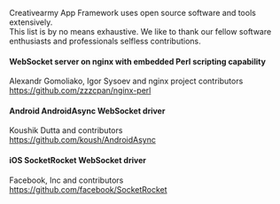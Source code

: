 Creativearmy App Framework uses open source software and tools extensively.<br>
This list is by no means exhaustive. We like to thank our fellow software <br>
enthusiasts and professionals selfless contributions.<br>


#### WebSocket server on nginx with embedded Perl scripting capability<br>
Alexandr Gomoliako, Igor Sysoev and nginx project contributors<br>
https://github.com/zzzcpan/nginx-perl<br>


#### Android AndroidAsync WebSocket driver<br>
Koushik Dutta and contributors<br>
https://github.com/koush/AndroidAsync<br>


#### iOS SocketRocket WebSocket driver<br>
Facebook, Inc and contributors<br>
https://github.com/facebook/SocketRocket<br>

